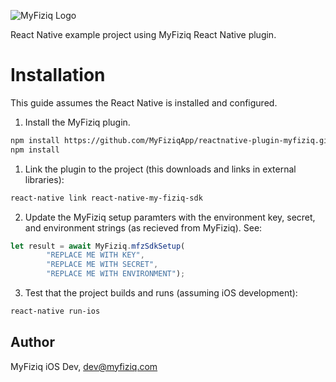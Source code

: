 ![MyFiziq Logo](https://www.myfiziq.com/assets/images/logo.svg)

React Native example project using MyFiziq React Native plugin.

# Installation

This guide assumes the React Native is installed and configured.

1. Install the MyFiziq plugin.
```sh
npm install https://github.com/MyFiziqApp/reactnative-plugin-myfiziq.git
npm install
```
1. Link the plugin to the project (this downloads and links in external libraries):
```sh
react-native link react-native-my-fiziq-sdk
```
2. Update the MyFiziq setup paramters with the environment key, secret, and environment strings (as recieved from MyFiziq). See:
```js
let result = await MyFiziq.mfzSdkSetup(
        "REPLACE ME WITH KEY", 
        "REPLACE ME WITH SECRET", 
        "REPLACE ME WITH ENVIRONMENT");
```
3. Test that the project builds and runs (assuming iOS development):
```sh
react-native run-ios
```

## Author

MyFiziq iOS Dev, dev@myfiziq.com

  